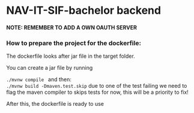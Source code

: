 # NAV-IT-SIF-bachelor backend

#### NOTE: REMEMBER TO ADD A OWN OAUTH SERVER
### How to prepare the project for the dockerfile:

The dockerfile looks after jar file in the target folder.

You can create a jar file by running

``./mvnw compile ``
and then:  
``./mvnw build -Dmaven.test.skip``
due to one of the test failing we need to flag the maven compiler to skips tests for now, this will be a priority to fix!

After this, the dockerfile is ready to use